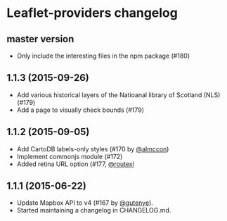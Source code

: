 
# Leaflet-providers changelog

## master version
 - Only include the interesting files in the npm package (#180)

## 1.1.3 (2015-09-26)
 - Add various historical layers of the Natioanal library of Scotland (NLS) (#179)
 - Add a page to visually check bounds (#179)

## 1.1.2 (2015-09-05)
 - Add CartoDB labels-only styles (#170 by [@almccon](https://github.com/almccon))
 - Implement commonjs module (#172)
 - Added retina URL option (#177, [@routexl](https://github.com/routexl)

## 1.1.1 (2015-06-22)
 - Update Mapbox API to v4 (#167 by [@gutenye](https://github.com/gutenye)).
 - Started maintaining a changelog in CHANGELOG.md.
